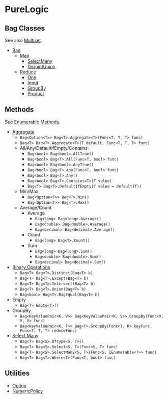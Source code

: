 # PureLogic

## Bag Classes

See also [Multiset](https://en.wikipedia.org/wiki/Multiset).

- [Bag](PureLogic/PureLogic/Bag.cs)
    - [Map](PureLogic/PureLogic/Map.cs)
        - [SelectMany](PureLogic/PureLogic/SelectMany.cs)
        - [DisjointUnion](PureLogic/PureLogic/DisjointUnion.cs)
    - [Reduce](PureLogic/PureLogic/Reduce.cs)
        - [One](PureLogic/PureLogic/One.cs)
        - [Input](PureLogic/PureLogic/Input.cs)
        - [GroupBy](PureLogic/PureLogic/GroupBy.cs)
        - [Product](PureLogic/PureLogic/Product.cs)

## Methods

See [Enumerable Methods](https://msdn.microsoft.com/en-us/library/system.linq.enumerable_methods(v=vs.110).aspx).

- [Aggregate](PureLogic/PureLogic/AggregateX.cs)
    - `Bag<Option<T>> Bag<T>.Aggregate<T>(Func<T, T, T> func)`
    - `Bag<T> Bag<T>.Aggregate<T>(T default, Func<T, T, T> func)`
    - All/Any/DefaultIfEmpty/Contains
        - `Bag<bool> Bag<bool>.AllTrue()`
        - `Bag<bool> Bag<T>.All(Func<T, bool> func)`
        - `Bag<bool> Bag<bool>.AnyTrue()`
        - `Bag<bool> Bag<T>.Any(Func<T, bool> func)`
        - `Bag<bool> Bag<T>.Any()`
        - `Bag<bool> Bag<T>.Contains<T>(T value)`
        - `Bag<T> Bag<T>.DefaultIfEmpty(T value = default(T))`
    - Min/Max
        - `Bag<Option<T>> Bag<T>.Min()`
        - `Bag<Option<T>> Bag<T>.Max()`
    - Average/Count
        - Average
            - `Bag<long> Bag<long>.Average()`
            - `Bag<double> Bag<double>.Average()`
            - `Bag<decimal> Bag<decimal>.Average()`
        - Count
            - `Bag<long> Bag<T>.Count()`
        - Sum
            - `Bag<long> Bag<long>.Sum()` 
            - `Bag<double> Bag<double>.Sum()`
            - `Bag<decimal> Bag<decimal>.Sum()`
- [Binary Operations](PureLogic/PureLogic/BinOperations.cs)
    - `Bag<T> Bag<T>.Distinct(Bag<T> b)`
    - `Bag<T> Bag<T>.Except(Bag<T> b)`
    - `Bag<T> Bag<T>.Intersect(Bag<T> b)`
    - `Bag<T> Bag<T>.Union(Bag<T> b)`
    - `Bag<bool> Bag<T>.BagEqual(Bag<T> b)`
- Empty
    - `Bag<T> Empty<T>()`
- GroupBy
    - `Bag<KeyValuePair<K, V>> Bag<KeyValuePair<K, V>>.GroupBy(Func<V, V, V> func)`
    - `Bag<KeyValuePair<K, T>> Bag<T>.GroupBy(Func<T, K> keyFunc, Func<T, T, T> reduceFunc)`
- [Select Many](PureLogic/PureLogic/SelectMany.cs)
    - `Bag<T> Bag<S>.OfType<S, T>()`
    - `Bag<T> Bag<S>.Select<S, T>(Func<S, T> func)`
    - `Bag<T> Bag<S>.SelectMany<S, T>(Func<S, IEnumerable<T>> func)`
    - `Bag<T> Bag<T>.Where<T>(Func<T, bool> func)`

## Utilities

- [Option](PureLogic/PureLogic/Option.cs)
- [NumericPolicy](PureLogic/PureLogic/NumericPolicy.cs)
